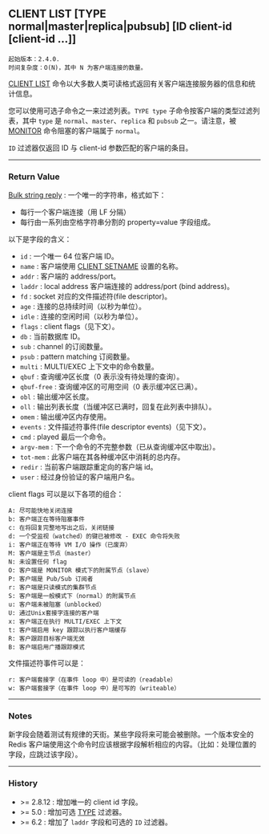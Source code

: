 ## CLIENT LIST [TYPE normal|master|replica|pubsub] [ID client-id [client-id ...]]

    起始版本：2.4.0.
    时间复杂度：O(N)，其中 N 为客户端连接的数量。

[CLIENT LIST](client-list.md) 命令以大多数人类可读格式返回有关客户端连接服务器的信息和统计信息。

您可以使用可选子命令之一来过滤列表。`TYPE type` 子命令按客户端的类型过滤列表，其中 `type` 是 `normal`、`master`、`replica` 和 `pubsub` 之一。请注意，被 [MONITOR](monitor.md) 命令阻塞的客户端属于 `normal`。

`ID` 过滤器仅返回 ID 与 client-id 参数匹配的客户端的条目。

---

### Return Value

[Bulk string reply](../topics/protocol.md#resp-bulk-strings) : 一个唯一的字符串，格式如下：
- 每行一个客户端连接（用 LF 分隔）
- 每行由一系列由空格字符串分割的 property=value 字段组成。

以下是字段的含义：
- `id` : 一个唯一 64 位客户端 ID。
- `name` : 客户端使用 [CLIENT SETNAME](client-setname.md) 设置的名称。
- `addr` : 客户端的 address/port。
- `laddr` : local address 客户端连接的 address/port (bind address)。
- `fd` : socket 对应的文件描述符(file descriptor)。
- `age` : 连接的总持续时间（以秒为单位）。
- `idle` : 连接的空闲时间（以秒为单位）。
- `flags` : client flags（见下文）。
- `db` : 当前数据库 ID。
- `sub` : channel 的订阅数量。
- `psub` : pattern matching 订阅数量。
- `multi` : MULTI/EXEC 上下文中的命令数量。
- `qbuf` : 查询缓冲区长度（0 表示没有待处理的查询）。
- `qbuf-free` : 查询缓冲区的可用空间（0 表示缓冲区已满）。
- `obl` : 输出缓冲区长度。
- `oll` : 输出列表长度（当缓冲区已满时，回复在此列表中排队）。
- `omem` : 输出缓冲区内存使用。
- `events` : 文件描述符事件(file descriptor events)（见下文）。
- `cmd` : played 最后一个命令。
- `argv-mem` : 下一个命令的不完整参数（已从查询缓冲区中取出）。
- `tot-mem` : 此客户端在其各种缓冲区中消耗的总内存。
- `redir` : 当前客户端跟踪重定向的客户端 id。
- `user` : 经过身份验证的客户端用户名。

client flags 可以是以下各项的组合：

```
A: 尽可能快地关闭连接
b: 客户端正在等待阻塞事件
c: 在将回复完整地写出之后，关闭链接
d: 一个受监视（watched）的键已被修改 - EXEC 命令将失败
i: 客户端正在等待 VM I/O 操作（已废弃）
M: 客户端是主节点（master）
N: 未设置任何 flag
O: 客户端是 MONITOR 模式下的附属节点（slave）
P: 客户端是 Pub/Sub 订阅者
r: 客户端是只读模式的集群节点
S: 客户端是一般模式下（normal）的附属节点
u: 客户端未被阻塞（unblocked）
U: 通过Unix套接字连接的客户端
x: 客户端正在执行 MULTI/EXEC 上下文
t: 客户端启用 key 跟踪以执行客户端缓存
R: 客户跟踪目标客户端无效
B: 客户端启用广播跟踪模式
```

文件描述符事件可以是：

```
r: 客户端套接字（在事件 loop 中）是可读的（readable）
w: 客户端套接字（在事件 loop 中）是可写的（writeable）
```

---

### Notes

新字段会随着测试有规律的天街。某些字段将来可能会被删除。一个版本安全的 Redis 客户端使用这个命令时应该根据字段解析相应的内容。（比如：处理位置的字段，应跳过该字段）。

---

### History

- &gt;= 2.8.12 : 增加唯一的 client id 字段。
- &gt;= 5.0 : 增加可选 [TYPE](type.md) 过滤器。
- &gt;= 6.2 : 增加了 `laddr` 字段和可选的 `ID` 过滤器。